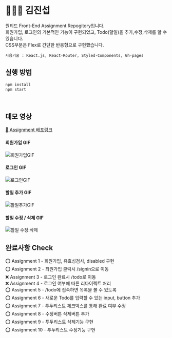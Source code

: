 # 🧑🏻‍💻 김진섭
원티드 Front-End Assignment Repogitory입니다.  
회원가입, 로그인의 기본적인 기능이 구현되었고, Todo(할일)을 추가,수정,삭제를 할 수 있습니다.  
CSS부분은 Flex로 간단한 반응형으로 구현했습니다. 

```
사용기술 : React.js, React-Router, Styled-Components, Gh-pages
```


## 실행 방법

```bash
npm install
npm start
```
<br>

## 데모 영상

[📌 Assignment 배포링크](https://seovee.github.io/wanted-pre-onboarding-frontend)

#### 회원가입 GIF
![회원가입GIF](https://github.com/seovee/wanted-pre-onboarding-frontend/assets/18073169/c737bb30-1640-4b03-8d7c-1bdb4a4efc6a)


#### 로그인 GIF
![로그인GIF](https://github.com/seovee/wanted-pre-onboarding-frontend/assets/18073169/02cf8b07-0fbf-4a20-8948-6612a19a9adc)


#### 할일 추가 GIF
![할일추가GIF](https://github.com/seovee/wanted-pre-onboarding-frontend/assets/18073169/a33de817-d337-49ef-a179-d2a0dac8d9ec)


#### 할일 수정 / 삭제 GIF
![할일 수정:삭제](https://github.com/seovee/wanted-pre-onboarding-frontend/assets/18073169/219abb0f-cac4-48a7-a501-1f30d1c4caab)


## 완료사항 Check

⭕️ Assignment 1 - 회원가입, 유효성검사, disabled 구현  
⭕️ Assignment 2 - 최원가입 클릭시 /signin으로 이동  
❌ Assignment 3 - 로그인 완료시 /todo로 이동  
❌ Assignment 4 - 로그인 여부에 따른 리다이렉트 처리  
⭕️ Assignment 5 - /todo에 접속하면 목록을 볼 수 있도록  
⭕️ Assignment 6 - 새로운 Todo를 입력할 수 있는 input, button 추가  
⭕️ Assignment 7 - 투두리스트 체크박스를 통해 완료 여부 수정  
⭕️ Assignment 8 - 수정버튼 삭제버튼 추가  
⭕️ Assignment 9 - 투두리스트 삭제기능 구현  
⭕️ Assignment 10 - 투두리스트 수정기능 구현  
